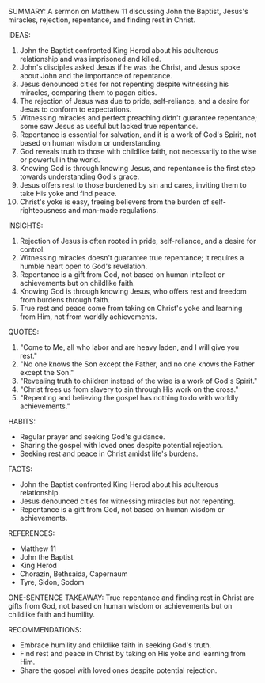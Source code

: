 SUMMARY:
A sermon on Matthew 11 discussing John the Baptist, Jesus's miracles, rejection, repentance, and finding rest in Christ.

IDEAS:
1. John the Baptist confronted King Herod about his adulterous relationship and was imprisoned and killed.
2. John's disciples asked Jesus if he was the Christ, and Jesus spoke about John and the importance of repentance.
3. Jesus denounced cities for not repenting despite witnessing his miracles, comparing them to pagan cities.
4. The rejection of Jesus was due to pride, self-reliance, and a desire for Jesus to conform to expectations.
5. Witnessing miracles and perfect preaching didn't guarantee repentance; some saw Jesus as useful but lacked true repentance.
6. Repentance is essential for salvation, and it is a work of God's Spirit, not based on human wisdom or understanding.
7. God reveals truth to those with childlike faith, not necessarily to the wise or powerful in the world.
8. Knowing God is through knowing Jesus, and repentance is the first step towards understanding God's grace.
9. Jesus offers rest to those burdened by sin and cares, inviting them to take His yoke and find peace.
10. Christ's yoke is easy, freeing believers from the burden of self-righteousness and man-made regulations.

INSIGHTS:
1. Rejection of Jesus is often rooted in pride, self-reliance, and a desire for control.
2. Witnessing miracles doesn't guarantee true repentance; it requires a humble heart open to God's revelation.
3. Repentance is a gift from God, not based on human intellect or achievements but on childlike faith.
4. Knowing God is through knowing Jesus, who offers rest and freedom from burdens through faith.
5. True rest and peace come from taking on Christ's yoke and learning from Him, not from worldly achievements.

QUOTES:
1. "Come to Me, all who labor and are heavy laden, and I will give you rest."
2. "No one knows the Son except the Father, and no one knows the Father except the Son."
3. "Revealing truth to children instead of the wise is a work of God's Spirit."
4. "Christ frees us from slavery to sin through His work on the cross."
5. "Repenting and believing the gospel has nothing to do with worldly achievements."

HABITS:
- Regular prayer and seeking God's guidance.
- Sharing the gospel with loved ones despite potential rejection.
- Seeking rest and peace in Christ amidst life's burdens.

FACTS:
- John the Baptist confronted King Herod about his adulterous relationship.
- Jesus denounced cities for witnessing miracles but not repenting.
- Repentance is a gift from God, not based on human wisdom or achievements.

REFERENCES:
- Matthew 11
- John the Baptist
- King Herod
- Chorazin, Bethsaida, Capernaum
- Tyre, Sidon, Sodom

ONE-SENTENCE TAKEAWAY:
True repentance and finding rest in Christ are gifts from God, not based on human wisdom or achievements but on childlike faith and humility.

RECOMMENDATIONS:
- Embrace humility and childlike faith in seeking God's truth.
- Find rest and peace in Christ by taking on His yoke and learning from Him.
- Share the gospel with loved ones despite potential rejection.